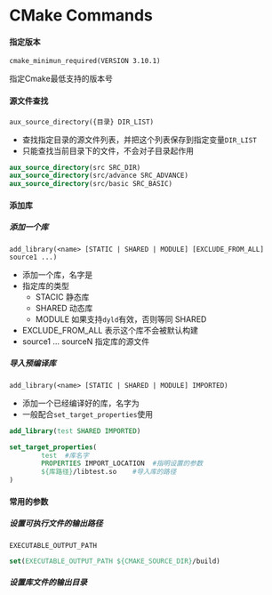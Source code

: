 # CMake Commands


#### 指定版本
`cmake_minimun_required(VERSION 3.10.1)`

指定Cmake最低支持的版本号




#### 源文件查找
`aux_source_directory({目录} DIR_LIST)`

- 查找指定目录的源文件列表，并把这个列表保存到指定变量`DIR_LIST`
- 只能查找当前目录下的文件，不会对子目录起作用

```cmake
aux_source_directory(src SRC_DIR)
aux_source_directory(src/advance SRC_ADVANCE)
aux_source_directory(src/basic SRC_BASIC)
```




#### 添加库
##### 添加一个库

`add_library(<name> [STATIC | SHARED | MODULE] [EXCLUDE_FROM_ALL] source1 ...)`

- 添加一个库，名字是  <name>
- 指定库的类型
  - STACIC 静态库
  - SHARED 动态库
  - MODULE 如果支持`dyld`有效，否则等同 SHARED
- EXCLUDE_FROM_ALL  表示这个库不会被默认构建
- source1 ... sourceN   指定库的源文件



##### 导入预编译库

`add_library(<name> [STATIC | SHARED | MODULE] IMPORTED)`

- 添加一个已经编译好的库，名字为 <name>
- 一般配合`set_target_properties`使用

```cmake
add_library(test SHARED IMPORTED)

set_target_properties(
		test  #库名字
		PROPERTIES IMPORT_LOCATION  #指明设置的参数
		${库路径}/libtest.so    #导入库的路径
)
```



#### 常用的参数

##### 设置可执行文件的输出路径

`EXECUTABLE_OUTPUT_PATH`

```cmake
set(EXECUTABLE_OUTPUT_PATH ${CMAKE_SOURCE_DIR}/build)
```



##### 设置库文件的输出目录

```cmake

```


